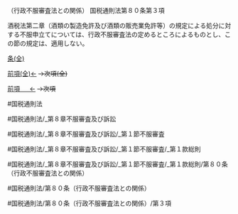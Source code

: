（行政不服審査法との関係）
国税通則法第８０条第３項

酒税法第二章（酒類の製造免許及び酒類の販売業免許等）の規定による処分に対する不服申立てについては、行政不服審査法の定めるところによるものとし、この節の規定は、適用しない。

[条(全)](国税通則法＿＿＿＿＿第８０条_.md)

[前項(全)←](国税通則法＿＿＿＿＿第８０条第２項_.md)  ~~→次項(全)~~

[前項 　 ←](国税通則法＿＿＿＿＿第８０条第２項.md)  ~~→次項~~



#国税通則法

#国税通則法/_第８章不服審査及び訴訟

#国税通則法/_第８章不服審査及び訴訟/_第１節不服審査

#国税通則法/_第８章不服審査及び訴訟/_第１節不服審査/_第１款総則

#国税通則法/_第８章不服審査及び訴訟/_第１節不服審査/_第１款総則/第８０条（行政不服審査法との関係）

#国税通則法/第８０条（行政不服審査法との関係）

#国税通則法/第８０条（行政不服審査法との関係）/第３項

